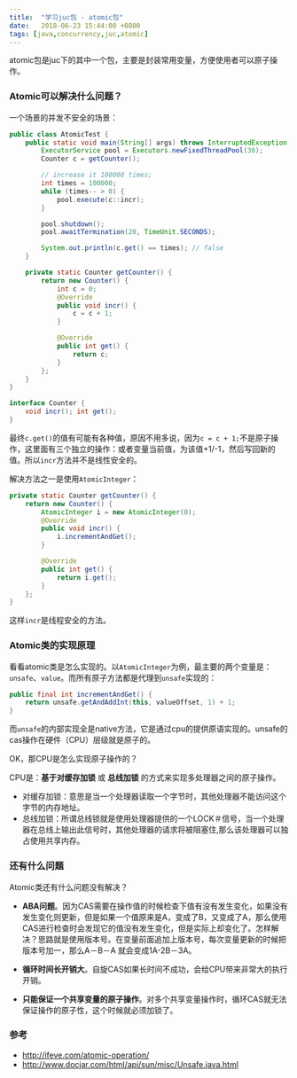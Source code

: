 ```yaml
---
title:  "学习juc包 - atomic包"
date:   2018-06-23 15:44:00 +0800
tags: [java,concurrency,juc,atomic]
---
```


atomic包是juc下的其中一个包，主要是封装常用变量，方便使用者可以原子操作。

### Atomic可以解决什么问题？

一个场景的并发不安全的场景：

~~~ java
public class AtomicTest {
    public static void main(String[] args) throws InterruptedException {
        ExecutorService pool = Executors.newFixedThreadPool(30);
        Counter c = getCounter();

        // increase it 100000 times;
        int times = 100000;
        while (times-- > 0) {
            pool.execute(c::incr);
        }

        pool.shutdown();
        pool.awaitTermination(20, TimeUnit.SECONDS);

        System.out.println(c.get() == times); // false
    }

    private static Counter getCounter() {
        return new Counter() {
            int c = 0;
            @Override
            public void incr() {
                c = c + 1;
            }

            @Override
            public int get() {
                return c;
            }
        };
    }
}

interface Counter {
    void incr(); int get();
}
~~~

最终`c.get()`的值有可能有各种值，原因不用多说，因为`c = c + 1;`不是原子操作，这里面有三个独立的操作：或者变量当前值，为该值+1/-1，然后写回新的值。所以`incr`方法并不是线性安全的。

解决方法之一是使用`AtomicInteger`：

~~~ java
private static Counter getCounter() {
    return new Counter() {
        AtomicInteger i = new AtomicInteger(0);
        @Override
        public void incr() {
            i.incrementAndGet();
        }

        @Override
        public int get() {
            return i.get();
        }
    };
}
~~~

这样`incr`是线程安全的方法。

### Atomic类的实现原理

看看atomic类是怎么实现的。以`AtomicInteger`为例，最主要的两个变量是：`unsafe`、`value`。而所有原子方法都是代理到`unsafe`实现的：

~~~ java
public final int incrementAndGet() {
    return unsafe.getAndAddInt(this, valueOffset, 1) + 1;
}
~~~

而`unsafe`的内部实现全是native方法，它是通过cpu的提供原语实现的。unsafe的cas操作在硬件（CPU）层级就是原子的。

OK，那CPU是怎么实现原子操作的？

CPU是：**基于对缓存加锁** 或 **总线加锁** 的方式来实现多处理器之间的原子操作。

- 对缓存加锁：意思是当一个处理器读取一个字节时，其他处理器不能访问这个字节的内存地址。
- 总线加锁：所谓总线锁就是使用处理器提供的一个LOCK＃信号，当一个处理器在总线上输出此信号时，其他处理器的请求将被阻塞住,那么该处理器可以独占使用共享内存。

### 还有什么问题

Atomic类还有什么问题没有解决？

- **ABA问题**。因为CAS需要在操作值的时候检查下值有没有发生变化，如果没有发生变化则更新，但是如果一个值原来是A，变成了B，又变成了A，那么使用CAS进行检查时会发现它的值没有发生变化，但是实际上却变化了。怎样解决？思路就是使用版本号。在变量前面追加上版本号，每次变量更新的时候把版本号加一，那么A－B－A 就会变成1A-2B－3A。

- **循环时间长开销大**。自旋CAS如果长时间不成功，会给CPU带来非常大的执行开销。

- **只能保证一个共享变量的原子操作**。对多个共享变量操作时，循环CAS就无法保证操作的原子性，这个时候就必须加锁了。

### 参考

- http://ifeve.com/atomic-operation/
- http://www.docjar.com/html/api/sun/misc/Unsafe.java.html
